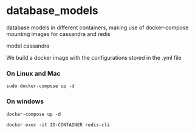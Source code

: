# database_models
database models in different containers, making use of docker-compose mounting images for cassandra and redis


model cassandra

We build a docker image with the configurations stored in the .yml file

### On Linux and Mac
```sudo docker-compose up -d```

### On windows
```docker-compose up -d```

```docker exec -it ID-CONTAINER redis-cli ```
